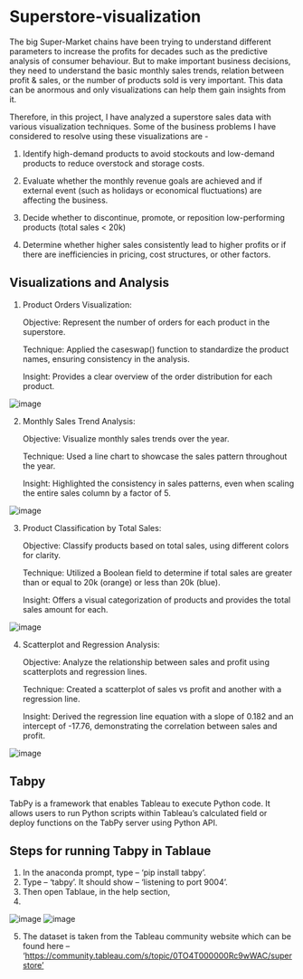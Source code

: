 # Superstore-visualization
The big Super-Market chains have been trying to understand different parameters to increase the profits for decades such as the predictive analysis of consumer behaviour. But to make important business decisions, they need to understand the basic monthly sales trends, relation between profit & sales, or the number of products sold is very important. This data can be anormous and only visualizations can help them gain insights from it.

Therefore, in this project, I have analyzed a superstore sales data with various visualization techniques. Some of the business problems I have considered to resolve using these visualizations are -

1. Identify high-demand products to avoid stockouts and low-demand products to reduce overstock and storage costs.   
    
2. Evaluate whether the monthly revenue goals are achieved and if external event (such as holidays or economical fluctuations) are affecting the business.    

3. Decide whether to discontinue, promote, or reposition low-performing products (total sales < 20k)
    
4. Determine whether higher sales consistently lead to higher profits or if there are inefficiencies in pricing, cost structures, or other factors.

## **Visualizations and Analysis**

1. Product Orders Visualization:

    Objective: Represent the number of orders for each product in the superstore.

    Technique: Applied the caseswap() function to standardize the product names, ensuring consistency in the analysis.

    Insight: Provides a clear overview of the order distribution for each product.
   
![image](https://github.com/priyankaa370/Tableau-visualization/assets/81320366/9067a42d-9a5e-4386-aa08-7baa26240282)



2. Monthly Sales Trend Analysis:

    Objective: Visualize monthly sales trends over the year.

    Technique: Used a line chart to showcase the sales pattern throughout the year.
 
    Insight: Highlighted the consistency in sales patterns, even when scaling the entire sales column by a factor of 5.
   
![image](https://github.com/priyankaa370/Tableau-visualization/assets/81320366/1e582e27-e781-4b2e-88e1-8b506f7432af)



3. Product Classification by Total Sales:

    Objective: Classify products based on total sales, using different colors for clarity.

    Technique: Utilized a Boolean field to determine if total sales are greater than or equal to 20k (orange) or less than 20k (blue).

    Insight: Offers a visual categorization of products and provides the total sales amount for each.
   
![image](https://github.com/priyankaa370/Tableau-visualization/assets/81320366/64730627-6b76-4d14-a955-b6cec9b7ca2e)

  

4. Scatterplot and Regression Analysis:

    Objective: Analyze the relationship between sales and profit using scatterplots and regression lines.

    Technique: Created a scatterplot of sales vs profit and another with a regression line.

    Insight: Derived the regression line equation with a slope of 0.182 and an intercept of -17.76, demonstrating the correlation between sales and profit.

![image](https://github.com/priyankaa370/Tableau-visualization/assets/81320366/c540238a-461a-42d3-8ac6-cbdd12ab4017)

## **Tabpy**
TabPy is a framework that enables Tableau to execute Python code. It allows users to run Python scripts within Tableau’s calculated field or deploy functions on the TabPy server using Python API.  

## **Steps for running Tabpy in Tablaue**
1.	In the anaconda prompt, type – ‘pip install tabpy’.
2.	Type – ‘tabpy’. It should show – ‘listening to port 9004’. 
3.	Then open Tablaue, in the help section,
4.
![image](https://github.com/priyankaa370/Superstore-visualization/assets/81320366/58c6eb59-15fd-4134-9c4d-072611f45a66) ![image](https://github.com/priyankaa370/Superstore-visualization/assets/81320366/032fa178-d484-4e14-a72c-9af9e74f578b)

5.	The dataset is taken from the Tableau community website which can be found here – ‘https://community.tableau.com/s/topic/0TO4T000000Rc9wWAC/superstore’


